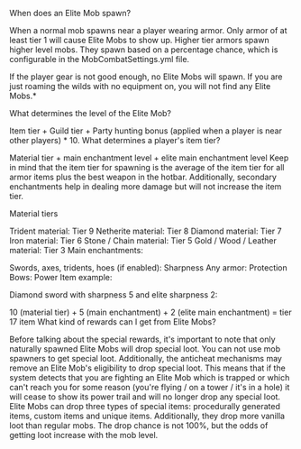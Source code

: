 When does an Elite Mob spawn?

When a normal mob spawns near a player wearing armor. Only armor of at least tier 1 will cause Elite Mobs to show up. Higher tier armors spawn higher level mobs. They spawn based on a percentage chance, which is configurable in the MobCombatSettings.yml file.

If the player gear is not good enough, no Elite Mobs will spawn. If you are just roaming the wilds with no equipment on, you will not find any Elite Mobs.*

What determines the level of the Elite Mob?

Item tier + Guild tier + Party hunting bonus (applied when a player is near other players) * 10.
What determines a player's item tier?

Material tier + main enchantment level + elite main enchantment level
Keep in mind that the item tier for spawning is the average of the item tier for all armor items plus the best weapon in the hotbar. Additionally, secondary enchantments help in dealing more damage but will not increase the item tier.

Material tiers

Trident material: Tier 9
Netherite material: Tier 8
Diamond material: Tier 7
Iron material: Tier 6
Stone / Chain material: Tier 5
Gold / Wood / Leather material: Tier 3
Main enchantments:

Swords, axes, tridents, hoes (if enabled): Sharpness
Any armor: Protection
Bows: Power
Item example:

Diamond sword with sharpness 5 and elite sharpness 2:

10 (material tier) + 5 (main enchantment) + 2 (elite main enchantment) = tier 17 item
What kind of rewards can I get from Elite Mobs?

Before talking about the special rewards, it's important to note that only naturally spawned Elite Mobs will drop special loot. You can not use mob spawners to get special loot. Additionally, the anticheat mechanisms may remove an Elite Mob's eligibility to drop special loot. This means that if the system detects that you are fighting an Elite Mob which is trapped or which can't reach you for some reason (you're flying / on a tower / it's in a hole) it will cease to show its power trail and will no longer drop any special loot. Elite Mobs can drop three types of special items: procedurally generated items, custom items and unique items. Additionally, they drop more vanilla loot than regular mobs. The drop chance is not 100%, but the odds of getting loot increase with the mob level.

